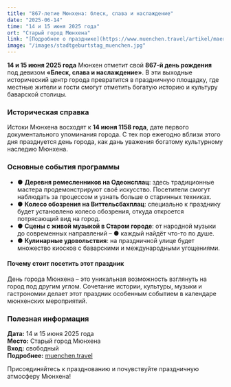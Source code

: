 ```yaml
---
title: "867-летие Мюнхена: блеск, слава и наслаждение"
date: "2025-06-14"
time: "14 и 15 июня 2025 года"
ort: "Старый город Мюнхена"
link: "[Подробнее о празднике](https://www.muenchen.travel/artikel/maerkte-feste/stadtgeburtstag)"
image: "/images/stadtgeburtstag_muenchen.jpg"
---
```


**14 и 15 июня 2025 года** Мюнхен отметит свой **867-й день рождения** под девизом **«Блеск, слава и наслаждение»**. В эти выходные исторический центр города превратится в праздничную площадку, где местные жители и гости смогут отметить богатую историю и культуру баварской столицы.

### Историческая справка
Истоки Мюнхена восходят к **14 июня 1158 года**, дате первого документального упоминания города. С тех пор ежегодно вблизи этого дня празднуется день города, как дань уважения богатому культурному наследию Мюнхена.

### Основные события программы
- ● **Деревня ремесленников на Одеонсплац**: здесь традиционные мастера продемонстрируют своё искусство. Посетители смогут наблюдать за процессом и узнать больше о старинных техниках.
- ● **Колесо обозрения на Виттельсбахплац**: специально к празднику будет установлено колесо обозрения, откуда откроется потрясающий вид на город.
- ● **Сцены с живой музыкой в Старом городе**: от народной музыки до современных направлений – ● каждый найдёт что-то по душе.
- ● **Кулинарные удовольствия**: на праздничной улице будет множество киосков с баварскими и международными угощениями.

#### Почему стоит посетить этот праздник
День города Мюнхена – это уникальная возможность взглянуть на город под другим углом. Сочетание истории, культуры, музыки и гастрономии делает этот праздник особенным событием в календаре мюнхенских мероприятий.

### Полезная информация
**Дата:** 14 и 15 июня 2025 года  
**Место:** Старый город Мюнхена  
**Вход:** свободный  
**Подробнее:** [muenchen.travel](https://www.muenchen.travel/artikel/maerkte-feste/stadtgeburtstag)  

Присоединяйтесь к празднованию и почувствуйте праздничную атмосферу Мюнхена!